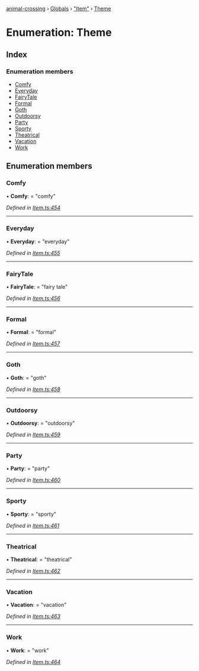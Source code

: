 [animal-crossing](../README.md) › [Globals](../globals.md) › ["Item"](../modules/_item_.md) › [Theme](_item_.theme.md)

# Enumeration: Theme

## Index

### Enumeration members

* [Comfy](_item_.theme.md#comfy)
* [Everyday](_item_.theme.md#everyday)
* [FairyTale](_item_.theme.md#fairytale)
* [Formal](_item_.theme.md#formal)
* [Goth](_item_.theme.md#goth)
* [Outdoorsy](_item_.theme.md#outdoorsy)
* [Party](_item_.theme.md#party)
* [Sporty](_item_.theme.md#sporty)
* [Theatrical](_item_.theme.md#theatrical)
* [Vacation](_item_.theme.md#vacation)
* [Work](_item_.theme.md#work)

## Enumeration members

###  Comfy

• **Comfy**: = "comfy"

*Defined in [Item.ts:454](https://github.com/Norviah/animal-crossing/blob/3d769dc/module/types/Item.ts#L454)*

___

###  Everyday

• **Everyday**: = "everyday"

*Defined in [Item.ts:455](https://github.com/Norviah/animal-crossing/blob/3d769dc/module/types/Item.ts#L455)*

___

###  FairyTale

• **FairyTale**: = "fairy tale"

*Defined in [Item.ts:456](https://github.com/Norviah/animal-crossing/blob/3d769dc/module/types/Item.ts#L456)*

___

###  Formal

• **Formal**: = "formal"

*Defined in [Item.ts:457](https://github.com/Norviah/animal-crossing/blob/3d769dc/module/types/Item.ts#L457)*

___

###  Goth

• **Goth**: = "goth"

*Defined in [Item.ts:458](https://github.com/Norviah/animal-crossing/blob/3d769dc/module/types/Item.ts#L458)*

___

###  Outdoorsy

• **Outdoorsy**: = "outdoorsy"

*Defined in [Item.ts:459](https://github.com/Norviah/animal-crossing/blob/3d769dc/module/types/Item.ts#L459)*

___

###  Party

• **Party**: = "party"

*Defined in [Item.ts:460](https://github.com/Norviah/animal-crossing/blob/3d769dc/module/types/Item.ts#L460)*

___

###  Sporty

• **Sporty**: = "sporty"

*Defined in [Item.ts:461](https://github.com/Norviah/animal-crossing/blob/3d769dc/module/types/Item.ts#L461)*

___

###  Theatrical

• **Theatrical**: = "theatrical"

*Defined in [Item.ts:462](https://github.com/Norviah/animal-crossing/blob/3d769dc/module/types/Item.ts#L462)*

___

###  Vacation

• **Vacation**: = "vacation"

*Defined in [Item.ts:463](https://github.com/Norviah/animal-crossing/blob/3d769dc/module/types/Item.ts#L463)*

___

###  Work

• **Work**: = "work"

*Defined in [Item.ts:464](https://github.com/Norviah/animal-crossing/blob/3d769dc/module/types/Item.ts#L464)*
